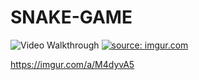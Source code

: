 # SNAKE-GAME

<img src='https://i.imgur.com/NDpmKFr.gifv' title='Video Walkthrough' width='' alt='Video Walkthrough' />
<a href="https://imgur.com/NDpmKFr"><img src="https://i.imgur.com/NDpmKFr.gif" title="source: imgur.com" /></a>

https://imgur.com/a/M4dyvA5
